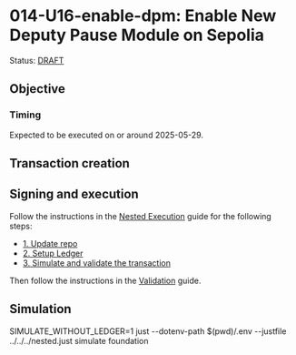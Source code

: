 # 014-U16-enable-dpm: Enable New Deputy Pause Module on Sepolia

Status: [DRAFT]()

## Objective

### Timing

Expected to be executed on or around 2025-05-29.

## Transaction creation


## Signing and execution

Follow the instructions in the [Nested Execution](../../../NESTED.md) guide for the following steps:

- [1. Update repo](../../../NESTED.md#1-update-repo)
- [2. Setup Ledger](../../../NESTED.md#2-setup-ledger)
- [3. Simulate and validate the transaction](../../../NESTED.md#3-simulate-and-validate-the-transaction)

Then follow the instructions in the [Validation](./VALIDATION.md) guide.

## Simulation

SIMULATE_WITHOUT_LEDGER=1 just --dotenv-path $(pwd)/.env --justfile ../../../nested.just simulate foundation